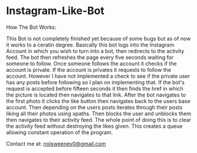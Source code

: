 # Instagram-Like-Bot

How The Bot Works:

This Bot is not completely finished yet because of some bugs but as of now it works to a ceratin degree.
Basically this bot logs into the Instagram Account in which you wish to turn into a bot, then redirects to the activity feed.
The bot then refreshes the page every five seconds waiting for someone to follow.
Once someone follows the account it checks if the account is private. If the account is privates it requests to follow the account.
However I have not implemented a check to see if the private user has any posts before following so I plan on implementing that.
If the bot's request is accepted before fifteen seconds it then finds the href in which the picture is located then navigates to that link.
After the bot navigates to the first photo it clicks the like button then navigates back to the users base account.
Then depending on the users posts iterates through their posts liking all their photos using xpaths.
Then blocks the user and unblocks them then navigates to their activity feed.
The whole point of doing this is to clear the activity feed without destroying the likes given. 
This creates a queue allowing constant operation of the program.


Contact me at: nolsweeney0@gmail.com
